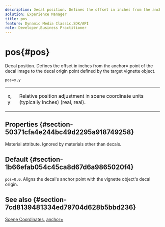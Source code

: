```yaml
---
description: Decal position. Defines the offset in inches from the anchor= point of the decal image to the decal origin point defined by the target vignette object.
solution: Experience Manager
title: pos
feature: Dynamic Media Classic,SDK/API
role: Developer,Business Practitioner
---
```


# pos{#pos}

Decal position. Defines the offset in inches from the anchor= point of the decal image to the decal origin point defined by the target vignette object.

 `pos=x,y`

<table id="simpletable_DB3B64EFB67A47AD843812324ABFAE45"> 
 <tr class="strow"> 
  <td class="stentry"> <p><span class="varname"> x</span>,<span class="varname"> y</span> </p></td> 
  <td class="stentry"> <p>Relative position adjustment in scene coordinate units (typically inches) (real, real). </p></td> 
 </tr> 
</table>

## Properties {#section-50371cfa4e244bc49d2295a918749258}

Material attribute. Ignored by materials other than decals.

## Default {#section-1b66efab054c45ca8d67d6a9865020f4}

`pos=0,0`. Aligns the decal's anchor point with the vignette object's decal origin.

## See also {#section-7cd8139481334ed79704d628b5bbd236}

[Scene Coordinates](../../../../../ir-api/http-protocol/image-rendering-api-ref/c-ir-http-protocol-ref/c-ir-http-protocol-syntax-and-features/c-ir-vignettes/c-ir-scene-coordinates.md#concept-528507024fa640b19a2631357febf7f1), [anchor=](../../../../../ir-api/http-protocol/image-rendering-api-ref/c-ir-http-protocol-ref/c-ir-http-protocol-command-reference/r-ir-http-anchor.md#reference-d53923d785c9442997dc7f2199524c26) 
